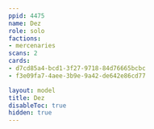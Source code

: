 ```yaml
---
ppid: 4475
name: Dez
role: solo
factions:
- mercenaries
scans: 2
cards:
- d7cd85a4-bcd1-3f27-9718-84d76665bcbc
- f3e09fa7-4aee-3b9e-9a42-de642e86cd77

layout: model
title: Dez
disableToc: true
hidden: true
---
```

